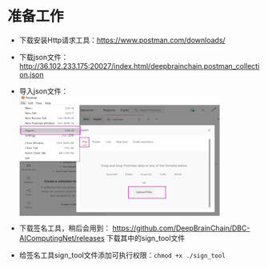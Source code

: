 # 准备工作
- 下载安装Http请求工具：https://www.postman.com/downloads/
- 下载json文件：http://36.102.233.175:20027/index.html/deepbrainchain.postman_collection.json

- 导入json文件：
  <img src="./assets/import_postman_json.png" width = "400" height = "240"  align=center />

- 下载签名工具，稍后会用到：
  https://github.com/DeepBrainChain/DBC-AIComputingNet/releases
  下载其中的sign_tool文件
- 给签名工具sign_tool文件添加可执行权限：`chmod +x ./sign_tool`
